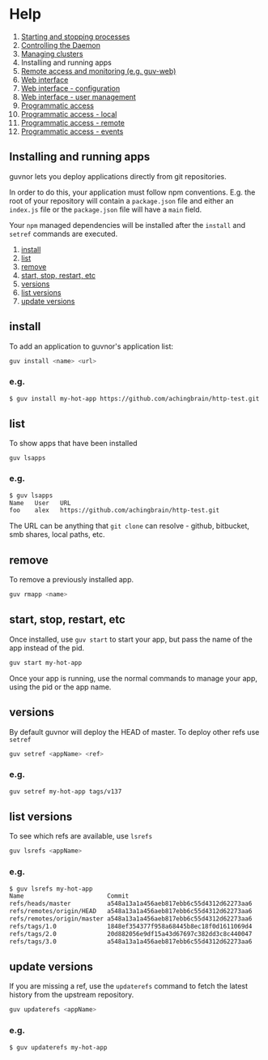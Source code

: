 # Help

1. [Starting and stopping processes](processes.md)
1. [Controlling the Daemon](daemon.md)
1. [Managing clusters](clusters.md)
1. Installing and running apps
1. [Remote access and monitoring (e.g. guv-web)](remote.md)
1. [Web interface](web.md)
1. [Web interface - configuration](web-config.md)
1. [Web interface - user management](web-users.md)
1. [Programmatic access](programmatic-access.md)
1. [Programmatic access - local](programmatic-access-local.md)
1. [Programmatic access - remote](programmatic-access-remote.md)
1. [Programmatic access - events](programmatic-access-events.md)

## Installing and running apps

guvnor lets you deploy applications directly from git repositories.

In order to do this, your application must follow npm conventions.  E.g. the root of your repository will contain a `package.json` file and either an `index.js` file or the `package.json` file will have a `main` field.

Your `npm` managed dependencies will be installed after the `install` and `setref` commands are executed.

1. [install](#install)
1. [list](#list)
1. [remove](#remove)
1. [start, stop, restart, etc](#start-stop-restart-etc)
1. [versions](#versions)
1. [list versions](#list-versions)
1. [update versions](#update-versions)

## install

To add an application to guvnor's application list:

```sh
guv install <name> <url>
```

### e.g.

```sh
$ guv install my-hot-app https://github.com/achingbrain/http-test.git
```

## list

To show apps that have been installed

```
guv lsapps
```

### e.g.

```sh
$ guv lsapps
Name   User   URL
foo    alex   https://github.com/achingbrain/http-test.git
```

The URL can be anything that `git clone` can resolve - github, bitbucket, smb shares, local paths, etc.

## remove

To remove a previously installed app.

```sh
guv rmapp <name>
```

## start, stop, restart, etc

Once installed, use `guv start` to start your app, but pass the name of the app instead of the pid.

```sh
guv start my-hot-app
```

Once your app is running, use the normal commands to manage your app, using the pid or the app name.

## versions

By default guvnor will deploy the HEAD of master.  To deploy other refs use `setref`

```sh
guv setref <appName> <ref>
```

### e.g.

```sh
guv setref my-hot-app tags/v137
```

## list versions

To see which refs are available, use `lsrefs`

```sh
guv lsrefs <appName>
```

### e.g.

```sh
$ guv lsrefs my-hot-app
Name                       Commit
refs/heads/master          a548a13a1a456aeb817ebb6c55d4312d62273aa6
refs/remotes/origin/HEAD   a548a13a1a456aeb817ebb6c55d4312d62273aa6
refs/remotes/origin/master a548a13a1a456aeb817ebb6c55d4312d62273aa6
refs/tags/1.0              1848ef354377f958a68445b8ec18f0d1611069d4
refs/tags/2.0              20d882056e9df15a43d67697c382dd3c8c440047
refs/tags/3.0              a548a13a1a456aeb817ebb6c55d4312d62273aa6
```

## update versions

If you are missing a ref, use the `updaterefs` command to fetch the latest history from the upstream repository.

```sh
guv updaterefs <appName>
```

### e.g.

```sh
$ guv updaterefs my-hot-app
```
